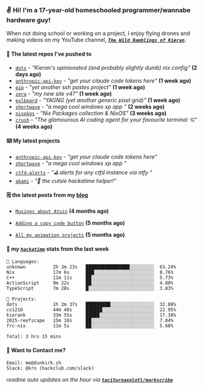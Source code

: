 ### ✌️ Hi! I'm a 17-year-old homeschooled programmer/wannabe hardware guy!

When not doing school or working on a project, I enjoy flying drones and making videos on my YouTube channel, [**_`The Wild Ramblings of Kieran`_**](https://youtube.com/@kieran.rambles).

#### 👷 The latest repos I've pushed to

- [`dots`](https://github.com/taciturnaxolotl/dots) - _"Kieran's opinionated (and probably slightly dumb) nix config"_ **(2 days ago)**
- [`anthropic-api-key`](https://github.com/taciturnaxolotl/anthropic-api-key) - _"get your claude code tokens here"_ **(1 week ago)**
- [`pip`](https://github.com/taciturnaxolotl/pip) - _"yet another ssh pastes project"_ **(1 week ago)**
- [`zera`](https://github.com/taciturnaxolotl/zera) - _"my new site v4?"_ **(1 week ago)**
- [`pxlboard`](https://github.com/taciturnaxolotl/pxlboard) - _"YAGNG (yet another generic pixel grid)"_ **(1 week ago)**
- [`shortwave`](https://github.com/taciturnaxolotl/shortwave) - _"a mega cool windows xp app "_ **(2 weeks ago)**
- [`nixpkgs`](https://github.com/NixOS/nixpkgs) - _"Nix Packages collection & NixOS"_ **(3 weeks ago)**
- [`crush`](https://github.com/charmbracelet/crush) - _"The glamourous AI coding agent for your favourite terminal 💘"_ **(4 weeks ago)**

#### ⌨️ My latest projects

- [`anthropic-api-key`](https://github.com/taciturnaxolotl/anthropic-api-key) - _"get your claude code tokens here"_
- [`shortwave`](https://github.com/taciturnaxolotl/shortwave) - _"a mega cool windows xp app "_
- [`ctfd-alerts`](https://github.com/taciturnaxolotl/ctfd-alerts) - _"⛳ alerts for any ctfd instance via ntfy "_
- [`akami`](https://github.com/taciturnaxolotl/akami) - _"🌷 the cutsie hackatime helper!"_

#### 🗒️ the latest posts from my [blog](https://dunkirk.sh)

- [`Musings about Atuin`](https://dunkirk.sh/blog/atuin/) **(4 months ago)**

- [`Adding a copy code button`](https://dunkirk.sh/blog/adding-a-copy-button/) **(5 months ago)**

- [`All my animation projects`](https://dunkirk.sh/blog/my-animations/) **(5 months ago)**



#### 📡 my [_`hackatime`_](https://waka.hackclub.com) stats from the last week

```text
💾 Languages:
unknown          2h 3m 23s   ████████████████░░░░░░░░░  63.24%
Nix              17m 6s      ███░░░░░░░░░░░░░░░░░░░░░░  8.76%
C++              11m 11s     ██░░░░░░░░░░░░░░░░░░░░░░░  5.73%
ActionScript     9m 22s      ██░░░░░░░░░░░░░░░░░░░░░░░  4.80%
TypeScript       7m 28s      █░░░░░░░░░░░░░░░░░░░░░░░░  3.83%

💼 Projects:
dots             1h 2m 37s   █████████░░░░░░░░░░░░░░░░  32.08%
cs1210           44m 48s     ██████░░░░░░░░░░░░░░░░░░░  22.95%
kierank          33m 55s     █████░░░░░░░░░░░░░░░░░░░░  17.38%
2025-reefscape   15m 18s     ██░░░░░░░░░░░░░░░░░░░░░░░  7.84%
frc-nix          11m 5s      ██░░░░░░░░░░░░░░░░░░░░░░░  5.68%

Total: 3 hrs 15 mins
```

#### 📮 Want to Contact me?

```text
Email: me@dunkirk.sh
Slack: @krn (hackclub.com/slack)
```

_readme auto updates on the hour via [**`taciturnaxolotl/markscribe`**](https://github.com/taciturnaxolotl/markscribe)_

